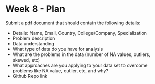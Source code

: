 # Week 8 - Plan

Submit a pdf document that should contain the following details:

- Details: Name, Email, Country, College/Company, Specialization
- Problem description
- Data understanding
- What type of data do you have for analysis
- What are the problems in the data (number of NA values, outliers, skewed, etc)
- What approaches are you applying to your data set to overcome problems like NA value, outlier, etc, and why?
- Github Repo link
